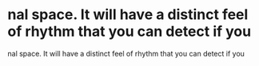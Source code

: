 # nal space. It will have a distinct feel of rhythm that you can detect if you

nal space. It will have a distinct feel of rhythm that you can detect if you
